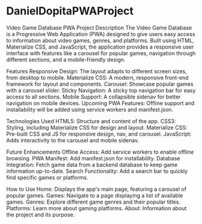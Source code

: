 # DanielDopitaPWAProject
Video Game Database PWA
Project Description
The Video Game Database is a Progressive Web Application (PWA) designed to give users easy access to information about video games, genres, and platforms. Built using HTML, Materialize CSS, and JavaScript, the application provides a responsive user interface with features like a carousel for popular games, navigation through different sections, and a mobile-friendly design.

Features
Responsive Design: The layout adapts to different screen sizes, from desktop to mobile.
Materialize CSS: A modern, responsive front-end framework for layout and components.
Carousel: Showcase popular games with a carousel slider.
Sticky Navigation: A sticky top navigation bar for easy access to all sections.
Mobile Support: A collapsible sidenav for better navigation on mobile devices.
Upcoming PWA Features: Offline support and installability will be added using service workers and manifest.json.

Technologies Used
HTML5: Structure and content of the app.
CSS3: Styling, including Materialize CSS for design and layout.
Materialize CSS: Pre-built CSS and JS for responsive design, nav, and carousel.
JavaScript: Adds interactivity to the carousel and mobile sidenav.

Future Enhancements
Offline Access: Add service workers to enable offline browsing.
PWA Manifest: Add manifest.json for installability.
Database Integration: Fetch game data from a backend database to keep game information up-to-date.
Search Functionality: Add a search bar to quickly find specific games or platforms.

How to Use
Home: Displays the app's main page, featuring a carousel of popular games.
Games: Navigate to a page displaying a list of available games.
Genres: Explore different game genres and their popular titles.
Platforms: Learn more about gaming platforms.
About: Information about the project and its purpose.
